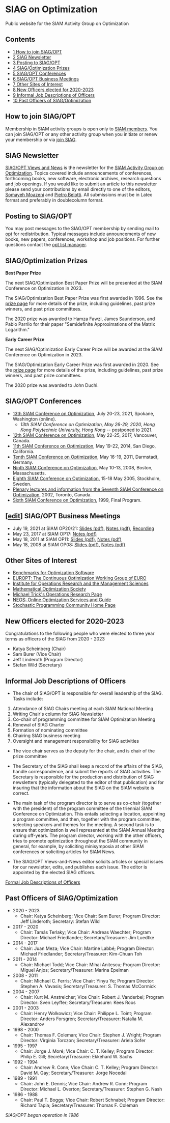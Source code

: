 SIAG on Optimization
====================
Public website for the SIAM Activity Group on Optimization

Contents
--------

* [1 How to join SIAG/OPT](#How_to_join_SIAG.2FOPT)
* [2 SIAG Newsletter](#SIAG_Newsletter)
* [3 Posting to SIAG/OPT](#Posting_to_SIAG.2FOPT)
* [4 SIAG/Optimization Prizes](#SIAG.2FOptimization_Prizes)
* [5 SIAG/OPT Conferences](#SIAG.2FOPT_Conferences)
* [6 SIAG/OPT Business Meetings](#SIAG.2FOPT_Business_Meetings)
* [7 Other Sites of Interest](#Other_Sites_of_Interest)
* [8 New Officers elected for 2020-2023](#New_Officers_elected_for_2020-2023)
* [9 Informal Job Descriptions of Officers](#Informal_Job_Descriptions_of_Officers)
* [10 Past Officers of SIAG/Optimization](#Past_Officers_of_SIAG.2FOptimization)

How to join SIAG/OPT
-----------------------------------------------------------------------------------------------------------------------------------------

Membership in SIAM activity groups is open only to [SIAM members](http://www.siam.org/membership/). You can join SIAG/OPT or any other activity group when you initiate or renew your membership or via [join SIAG](https://my.siam.org/forms/join_siag.htm).

SIAG Newsletter
-------------------------------------------------------------------------------------------------------------------------------

[SIAG/OPT Views and News](/siag-op/index.php/View_and_News "View and News") is the newsletter for the [SIAM Activity Group on Optimization](http://www.siam.org/activity/optimization). Topics covered include announcements of conferences, forthcoming books, new software, electronic archives, research questions and job openings. If you would like to submit an article to this newsletter please send your contributions by email directly to one of the editors, [Somayeh Moazeni](mailto:smoazeni@stevens.edu) and [Pietro Belotti](mailto:pietro.belotti@polimi.it). All submissions must be in Latex format and preferably in doublecolumn format.

Posting to SIAG/OPT
---------------------------------------------------------------------------------------------------------------------------------------

You may post messages to the SIAG/OPT membership by sending mail to [opt](mailto:siam-opt@connectedcommunity.org) for redistribution. Typical messages include announcements of new books, new papers, conferences, workshop and job positions. For further questions contact the [opt list manager](mailto:siam-opt-owner@siam.org).

SIAG/Optimization Prizes
-------------------------------------------------------------------------------------------------------------------------------------------------

**Best Paper Prize**

The next SIAG/Optimization Best Paper Prize will be presented at the SIAM Conference on Optimization in 2023.

The SIAG/Optimization Best Paper Prize was first awarded in 1996. See the [prize page](http://www.siam.org/prizes/sponsored/siagopt.php/) for more details of the prize, including guidelines, past prize winners, and past prize committees.

The 2020 prize was awarded to Hamza Fawzi, James Saunderson, and Pablo Parrilo for their paper "Semidefinite Approximations of the Matrix Logarithm."

  
**Early Career Prize**

The next SIAG/Optimization Early Career Prize will be awarded at the SIAM Conference on Optimization in 2023.

The SIAG/Optimization Early Career Prize was first awarded in 2020. See the [prize page](https://www.siam.org/prizes-recognition/activity-group-prizes/detail/siag-opt-early-career-prize) for more details of the prize, including guidelines, past prize winners, and past prize committees.

The 2020 prize was awarded to John Duchi.

SIAG/OPT Conferences
-----------------------------------------------------------------------------------------------------------------------------------------

* [13th SIAM Conference on Optimization](https://www.siam.org/conferences/cm/conference/op21/), July 20-23, 2021, Spokane, Washington (online).
    * _13th SIAM Conference on Optimization, May 26-29, 2020, Hong Kong Polytechnic University, Hong Kong_ \-\- postponed to 2021.
* [12th SIAM Conference on Optimization](http://www.siam.org/meetings/op17/), May 22-25, 2017, Vancouver, Canada.
* [11th SIAM Conference on Optimization](http://www.siam.org/meetings/op14/), May 19-22, 2014, San Diego, California.
* [Tenth SIAM Conference on Optimization](http://www.siam.org/meetings/op11/), May 16-19, 2011, Darmstadt, Germany.
* [Ninth SIAM Conference on Optimization](http://www.siam.org/meetings/op08/), May 10-13, 2008, Boston, Massachusetts.
* [Eighth SIAM Conference on Optimization](http://www.siam.org/meetings/op05/index.htm), 15-18 May 2005, Stockholm, Sweden.
* [Plenary lectures and information from the Seventh SIAM Conference on Optimization](http://mason.gmu.edu/%7Easofer/siopt/), 2002, Toronto, Canada.
* [Sixth SIAM Conference on Optimization](http://www.siam.org/meetings/op99/), 1999, Final Program.

\[[edit](/siag-op/index.php?title=SIAG_on_Optimization&action=edit&section=6 "Edit section: SIAG/OPT Business Meetings")\] SIAG/OPT Business Meetings
-----------------------------------------------------------------------------------------------------------------------------------------------------

* July 19, 2021 at SIAM OP20/21: [Slides (pdf)](/siag-op/images/siag-op/6/6b/OP21Slides.pdf "OP21Slides.pdf"), [Notes (pdf)](/siag-op/images/siag-op/0/0e/OP21notes.pdf "OP21notes.pdf"), [Recording](https://youtu.be/ixwNDtodAGM)
* May 23, 2017 at SIAM OP17: [Notes (pdf)](http://evoq-eval.siam.org/Portals/0/SIAG%20Business%20Meetings/Optimization/minutes_17.pdf?ver=2018-04-16-131146-837)
* May 18, 2011 at SIAM OP11: [Slides (pdf)](http://evoq-eval.siam.org/Portals/0/SIAG%20Business%20Meetings/Optimization/slides_11.pdf?ver=2018-04-16-131147-367), [Notes (pdf)](http://evoq-eval.siam.org/Portals/0/SIAG%20Business%20Meetings/Optimization/minutes_11.pdf?ver=2018-04-16-131146-837)
* May 18, 2008 at SIAM OP08: [Slides (pdf)](http://evoq-eval.siam.org/Portals/0/SIAG%20Business%20Meetings/Optimization/slides_08.pdf?ver=2018-04-16-131147-290), [Notes (pdf)](http://evoq-eval.siam.org/Portals/0/SIAG%20Business%20Meetings/Optimization/minutes_08.pdf?ver=2018-04-16-131146-837)

Other Sites of Interest
-----------------------------------------------------------------------------------------------------------------------------------------------

* [Benchmarks for Optimization Software](http://plato.asu.edu/bench.html)
* [EUROPT: The Continuous Optimization Working Group of EURO](http://www.iam.metu.edu.tr/EUROPT/)
* [Institute for Operations Research and the Management Sciences](http://www.informs.org/)
* [Mathematical Optimization Society](http://www.mathopt.org/)
* [Michael Trick's Operations Research Page](http://mat.gsia.cmu.edu/)
* [NEOS: Online Optimization Services and Guide](http://neos-server.org/neos/)
* [Stochastic Programming Community Home Page](http://stoprog.org/)

New Officers elected for 2020-2023
---------------------------------------------------------------------------------------------------------------------------------------------------------------------

Congratulations to the following people who were elected to three year terms as officers of the SIAG from 2020 - 2023

* Katya Scheinberg (Chair)
* Sam Burer (Vice Chair)
* Jeff Linderoth (Program Director)
* Stefan Wild (Secretary)

Informal Job Descriptions of Officers
---------------------------------------------------------------------------------------------------------------------------------------------------------------------------

* The chair of SIAG/OPT is responsible for overall leadership of the SIAG. Tasks include:

1.  Attendance of SIAG Chairs meeting at each SIAM National Meeting
2.  Writing Chair's column for SIAG Newsletter
3.  Co-chair of programming committee for SIAM Optimization Meeting
4.  Renewal of SIAG Charter
5.  Formation of nominating committee
6.  Chairing SIAG business meeting
7.  Oversight and management responsibility for SIAG activities

* The vice chair serves as the deputy for the chair, and is chair of the prize committee

* The Secretary of the SIAG shall keep a record of the affairs of the SIAG, handle correspondence, and submit the reports of SIAG activities. The Secretary is responsible for the production and distribution of SIAG newsletters (typically delegated to the editor of that publication) and for insuring that the information about the SIAG on the SIAM website is correct.

* The main task of the program director is to serve as co-chair (together with the president) of the program committee of the triennial SIAM Conference on Optimization. This entails selecting a location, appointing a program committee, and then, together with the program committee, selecting speakers and themes for the meeting. A second task is to ensure that optimization is well represented at the SIAM Annual Meeting during off-years. The program director, working with the other officers, tries to promote optimization throughout the SIAM community in general, for example, by soliciting minisymposia at other SIAM conferences or soliciting articles for SIAM News.

* The SIAG/OPT Views-and-News editor solicits articles or special issues for our newsletter, edits, and publishes each issue. The editor is appointed by the elected SIAG officers.

[Formal Job Descriptions of Officers](http://www.siam.org/activity/optimization/procedure.php)

Past Officers of SIAG/Optimization
----------------------------------------------------------------------------------------------------------------------------------------------------------------------

* 2020 - 2023
    * Chair: Katya Scheinberg; Vice Chair: Sam Burer; Program Director: Jeff Linderoth; Secretary: Stefan Wild
* 2017 - 2020
    * Chair: Tamás Terlaky; Vice Chair: Andreas Waechter; Program Director: Michael Friedlander; Secretary/Treasurer: Jim Luedtke
* 2014 - 2017
    * Chair: Juan Meza; Vice Chair: Martine Labbé; Program Director: Michael Friedlander; Secretary/Treasurer: Kim-Chuan Toh
* 2011 - 2014
    * Chair: Michael Todd; Vice Chair: Mihai Anitescu; Program Director: Miguel Anjos; Secretary/Treasurer: Marina Epelman
* 2008 - 2011
    * Chair: Michael C. Ferris; Vice Chair: Yinyu Ye; Program Director: Stephen A. Vavasis; Secretary/Treasurer: S. Thomas McCormick
* 2004 - 2007
    * Chair: Kurt M. Anstreicher; Vice Chair: Robert J. Vanderbei; Program Director: Sven Leyffer; Secretary/Treasurer: Kees Roos
* 2001 - 2003
    * Chair: Henry Wolkowicz; Vice Chair: Philippe L. Toint; Program Director: Anders Forsgren; Secretary/Treasurer: Natalia M. Alexandrov
* 1998 - 2000
    * Chair: Thomas F. Coleman; Vice Chair: Stephen J. Wright; Program Director: Virginia Torczon; Secretary/Treasurer: Ariela Sofer
* 1995 - 1997
    * Chair: Jorge J. Moré; Vice Chair: C. T. Kelley; Program Director: Philip E. Gill; Secretary/Treasurer: Ekkehard W. Sachs
* 1992 - 1994
    * Chair: Andrew R. Conn; Vice Chair: C. T. Kelley; Program Director: David M. Gay; Secretary/Treasurer: Jorge Nocedal
* 1989 - 1991
    * Chair: John E. Dennis; Vice Chair: Andrew R. Conn; Program Director: Michael L. Overton; Secretary/Treasurer: Stephen G. Nash
* 1986 - 1988
    * Chair: Paul T. Boggs; Vice Chair: Robert Schnabel; Program Director: Richard Tapia; Secretary/Treasurer: Thomas F. Coleman

_SIAG/OPT began operation in 1986_
